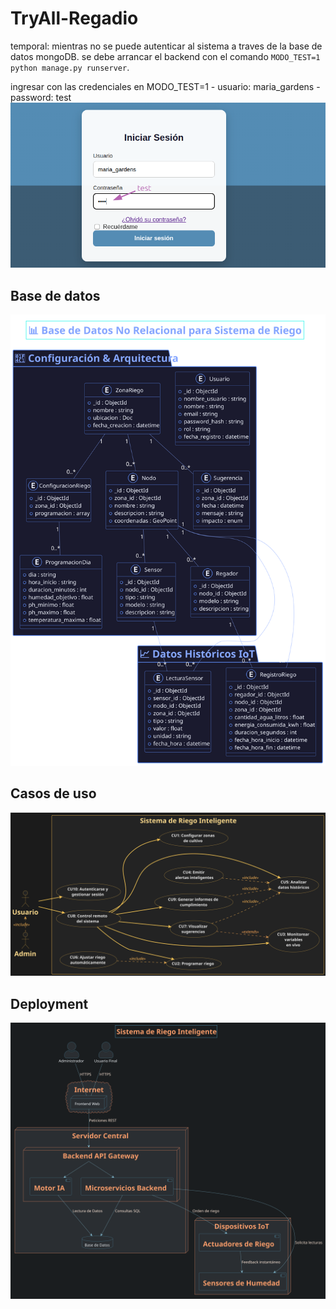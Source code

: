 # TryAll-Regadio

temporal:
mientras no se puede autenticar al sistema a traves de la base de datos mongoDB.
se debe arrancar el backend con el comando `MODO_TEST=1 python manage.py runserver`.

ingresar con las credenciales en MODO_TEST=1
    - usuario: maria_gardens
    - password: test
<img src="docs/export/temporal/ingreso-test.png"/>


## Base de datos
<img src="docs/export/arquitectura/database.svg "/>

## Casos de uso
<img src="docs/export/arquitectura/casoUso.svg "/>

## Deployment
<img src="docs/export/arquitectura/deployment.svg "/>